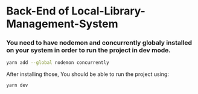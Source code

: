 # Back-End of Local-Library-Management-System

### You need to have nodemon and concurrently globaly installed on your system in order to run the project in dev mode.

```bash
yarn add --global nodemon concurrently
```

After installing those, You should be able to run the project using:

```bash
yarn dev
```
